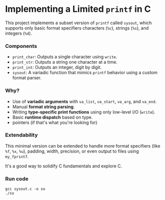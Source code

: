 # Implementing a Limited `printf` in C

This project implements a subset version of `printf` called `sysout`, which supports only basic format specifiers characters (`%c`), strings (`%s`), and integers (`%d`).


### Components

- `print_char`: Outputs a single character using `write`.
- `print_str`: Outputs a string one character at a time.
- `print_int`: Outputs an integer, digit by digit.
- `sysout`: A variadic function that mimics `printf` behavior using a custom format parser.


### Why?

- Use of **variadic arguments** with `va_list`, `va_start`, `va_arg`, and `va_end`.
- Manual **format string parsing**.
- Writing **type-specific print functions** using only low-level I/O (`write`).
- Basic **runtime dispatch** based on type.
- pointers (if that's what you're looking for)


### Extendability

This minimal version can be extended to handle more format specifiers (like `%f`, `%x`, `%u`), padding, width, precision, or even output to files using `my_fprintf`.

It's a good way to solidify C fundamentals and explore C.

### Run code

```
gcc sysout.c -o so
./so
```
